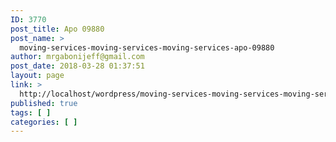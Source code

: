 ```yaml
---
ID: 3770
post_title: Apo 09880
post_name: >
  moving-services-moving-services-moving-services-apo-09880
author: mrgabonijeff@gmail.com
post_date: 2018-03-28 01:37:51
layout: page
link: >
  http://localhost/wordpress/moving-services-moving-services-moving-services-apo-09880/
published: true
tags: [ ]
categories: [ ]
---
```

